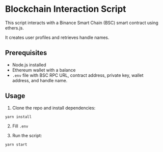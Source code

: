 # Blockchain Interaction Script

This script interacts with a Binance Smart Chain (BSC) smart contract using ethers.js.

It creates user profiles and retrieves handle names.

## Prerequisites

- Node.js installed
- Ethereum wallet with a balance
- `.env` file with BSC RPC URL, contract address, private key, wallet address, and handle name.

## Usage

1. Clone the repo and install dependencies:

```
yarn install
```

2. Fill `.env`

3. Run the script:

```
yarn start
```
